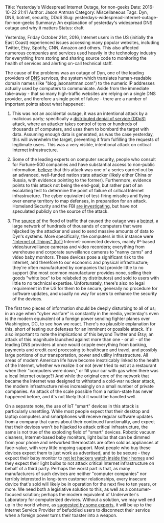 Title: Yesterday's Widespread Internet Outage, for non-geeks
Date: 2016-10-22 21:41
Author: Jason Antman
Category: Miscellaneous
Tags: Dyn, DNS, botnet, security, DDoS
Slug: yesterdays-widespread-internet-outage-for-non-geeks
Summary: An explanation of yesterday's widespread DNS outage and why it matters
Status: draft

Yesterday, Friday October 21st, 2016, Internet users in the US (initially the East Coast) experienced issues accessing many popular websites, including Twitter, Etsy, Spotify, CNN, Amazon and others. This also affected numerous companies and services used heavily in the technology industry for everything from storing and sharing source code to monitoring the health of services and alerting on-call technical staff.

The cause of the problems was an outage of Dyn, one of the leading providers of [DNS](https://en.wikipedia.org/wiki/Domain_Name_System) services, the system which translates human-readable domain names (like "blog.jasonantman.com") to the numeric IP addresses actually used by computers to communicate. Aside from the immediate take-away - that so many high-traffic websites are relying on a single DNS provider, and therefore a single point of failure - there are a number of important points about what happened:

1) This was not an accidental outage, it was an intentional attack by a malicious party; specifically a [distributed denial of service (DDoS)](https://en.wikipedia.org/wiki/Denial-of-service_attack) attack, where an attacker takes control of tens or hundreds of thousands of computers, and uses them to bombard the target with data. Assuming enough data is generated, as was the case yesterday, this will overwhelm the target, preventing it from fulfilling the requests of legitimate users. This was a very visible, intentional attack on critical Internet infrastructure.

2) Some of the leading experts on computer security, people who consult for Fortune-500 companies and have substantial access to non-public information, [believe](https://www.schneier.com/blog/archives/2016/09/someone_is_lear.html) that this attack was one of a series carried out by an advanced, well-funded nation state attacker (likely either China or Russia, with evidence pointing to the former). Furthermore, evidence points to this attack not being the end-goal, but rather part of an escalating test to determine the point of failure of critical Internet infrastructure. The cyber equivalent of test-firing missiles and flying over enemy territory to map defenses, in preparation for an attack. Homeland Security and the FBI [are investigating](http://www.reuters.com/article/us-usa-cyber-idUSKCN12L1ME), but have not speculated publicly on the source of the attack.

3) The [source](https://krebsonsecurity.com/2016/10/hacked-cameras-dvrs-powered-todays-massive-internet-outage/) [of](http://thehackernews.com/2016/10/iot-dyn-ddos-attack.html) the flood of traffic that caused the outage was a [botnet](https://en.wikipedia.org/wiki/Botnet), a large network of hundreds of thousands of computers that were hijacked by the attacker and used to send massive amounts of data to Dyn's systems. More specifically, the computers in this instance were ["Internet of Things" (IoT)](https://en.wikipedia.org/wiki/Internet_of_things) Internet-connected devices, mainly IP-based video/surveillance cameras and video recorders; everything from warehouse and corporate surveillance cameras to "nanny cams" and video baby monitors. These devices pose a significant risk to the Internet, and therefore to our economic and physical infrastructure; they're often manufactured by companies that provide little to no support (the most common manufacturer provides none, selling their goods "white box" to be relabeled by distributors) and sold to users with little to no technical expertise. Unfortunately, there's also no legal requirement in the US for them to be secure, generally no procedure for software updates, and usually no way for users to enhance the security of the devices.

The first two pieces of information should be deeply disturbing to all of us; in an age when "cyber warfare" is constantly in the media, yesterday's even is the modern equivalent of a foreign power sending fighter planes over Washington, DC, to see how we react. There's no plausible explanation for this, short of testing our defenses for an imminent or possible attack. It's also important to note the implications of this beyond Twitter and Etsy; an attack of this magnitude launched against more than one - or all - of the leading DNS providers at once would cripple everything from banking, payments and credit card processing to healthcare and travel, and possibly large portions of our transportation, power and utility infrastructure. All areas of modern American life have become inextricably linked to the health of the Internet, whether we realize it or not (ever tried to eat at a restaurant when their "computers were down," or fill your car with gas when there was a local Internet outage?) And while the original core of the network that became the Internet was designed to withstand a cold-war nuclear attack, the modern infrastructure relies increasingly on a small number of private companies. An attack of the scale possible from a nation-state has never happened before, and it's not likely that it would be handled well.

On a separate note, the use of IoT "smart" devices in this attack is particularly unsettling. While most people expect that their desktop and laptop computers and smartphones will receive regular software updates from a company that cares about their continued functionality, and expect that their devices won't be hijacked to attack critical infrastructure, the same is not true of the exploding field of "smart" devices. Robotic vacuum cleaners, Internet-based baby monitors, light bulbs that can be dimmed from your phone and networked thermostats are often sold as appliances at face-value, with very little ongoing support. Most people who buy these devices expect them to just work as advertised, and to be secure - they expect their baby monitor to [not let hackers watch inside their homes](http://www.cbsnews.com/news/baby-monitors-connect-internet-vulnerable-hackers-cybersecurity/) and they expect their light bulbs to not attack critical Internet infrastructure on behalf of a third party. Perhaps the worst part is that, as many manufacturers of such devices are neither "computer companies" nor terribly interested in long-term customer relationships, every insecure device that's sold will likely be in operation for the next five to ten years, or more. We need both a legislative solution to this, as well as a consumer-focused solution; perhaps the modern equivalent of Underwriter's Laboratory for computerized devices. Without a solution, we may well end up in the world where, as [suggested by some experts](http://mjg59.dreamwidth.org/45098.html), it will be up to the Internet Service Provider of befuddled users to disconnect their service when a foreign power turns their toaster into a weapon.
